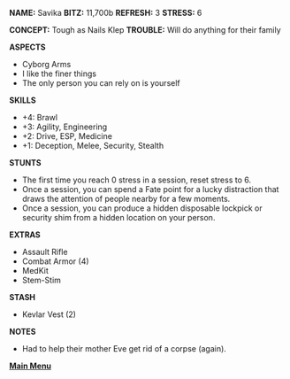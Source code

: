**NAME:** Savika
**BITZ:** 11,700b
**REFRESH:** 3
**STRESS:** 6

**CONCEPT:** Tough as Nails Klep
**TROUBLE:** Will do anything for their family

**ASPECTS** 
- Cyborg Arms
- I like the finer things
- The only person you can rely on is yourself

**SKILLS**
- +4: Brawl
- +3: Agility, Engineering
- +2: Drive, ESP, Medicine
- +1: Deception, Melee, Security, Stealth

**STUNTS**
- The first time you reach 0 stress in a session, reset stress to 6.
- Once a session, you can spend a Fate point for a lucky distraction that draws the attention of people nearby for a few moments.
- Once a session, you can produce a hidden disposable lockpick or security shim from a hidden location on your person.

**EXTRAS**
- Assault Rifle
- Combat Armor (4)
- MedKit
- Stem-Stim

**STASH**
- Kevlar Vest (2)

**NOTES**
- Had to help their mother Eve get rid of a corpse (again).

 **[Main Menu](README.md)**